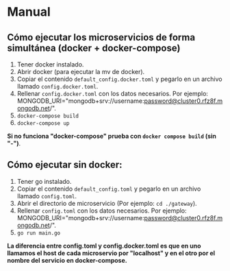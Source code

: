 # Manual

## Cómo ejecutar los microservicios de forma simultánea (docker + docker-compose)

1. Tener docker instalado.
2. Abrir docker (para ejecutar la mv de docker).
3. Copiar el contenido `default_config.docker.toml` y pegarlo en un archivo llamado `config.docker.toml`.
4. Rellenar `config.docker.toml` con los datos necesarios. Por ejemplo: MONGODB_URI="mongodb+srv://username:password@cluster0.rfz8f.mongodb.net/".
5. `docker-compose build`
6. `docker-compose up`

**Si no funciona "docker-compose" prueba con `docker compose build` (sin "-")**.

## Cómo ejecutar sin docker:

1. Tener go instalado.
2. Copiar el contenido `default_config.toml` y pegarlo en un archivo llamado `config.toml`.
3. Abrir el directorio de microservicio (Por ejemplo: `cd ./gateway`).
4. Rellenar `config.toml` con los datos necesarios. Por ejemplo: MONGODB_URI="mongodb+srv://username:password@cluster0.rfz8f.mongodb.net/".
5. `go run main.go`

**La diferencia entre config.toml y config.docker.toml es que en uno llamamos el host de cada microservio por "localhost" y en el otro por el nombre del servicio en docker-compose.**
